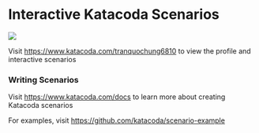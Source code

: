 # Interactive Katacoda Scenarios

[![](http://shields.katacoda.com/katacoda/tranquochung6810/count.svg)](https://www.katacoda.com/tranquochung6810 "Get your profile on Katacoda.com")

Visit https://www.katacoda.com/tranquochung6810 to view the profile and interactive scenarios

### Writing Scenarios
Visit https://www.katacoda.com/docs to learn more about creating Katacoda scenarios

For examples, visit https://github.com/katacoda/scenario-example
